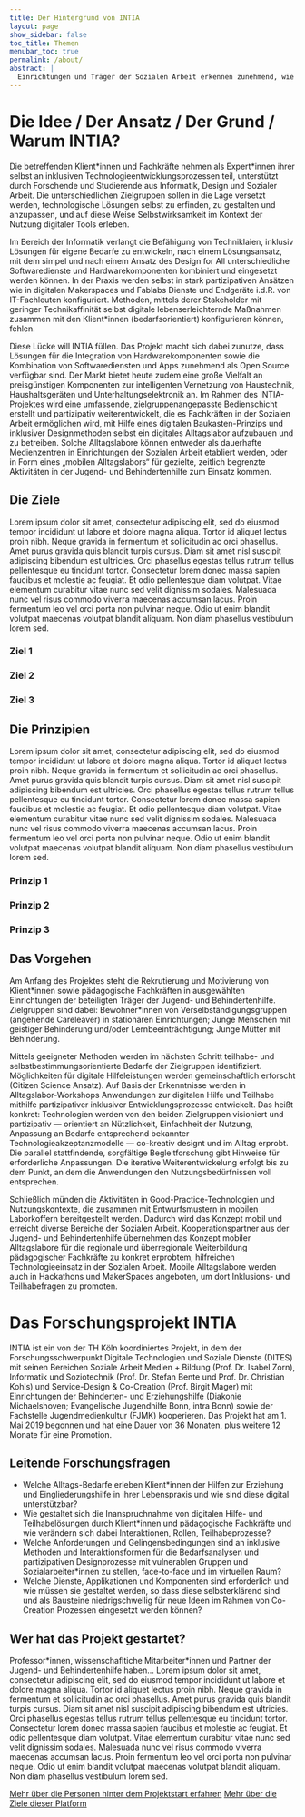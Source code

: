 ```yaml
---
title: Der Hintergrund von INTIA
layout: page
show_sidebar: false
toc_title: Themen
menubar_toc: true
permalink: /about/
abstract: |
  Einrichtungen und Träger der Sozialen Arbeit erkennen zunehmend, wie gesellschaftlich relevant die mangelnde digitale Teilhabe ihrer Klient\*innen ist. Es mangelt ihnen jedoch an konkreten individuellen Lösungen, die für Teilhabe und selbstbestimmte Alltagsbewältigung ihrer Klient\*innen hilfreich sind, Risiken reduzieren, deren Implementierung und Betrieb keinen hohen Aufwand verursacht, und die unproblematisch hinsichtlich von Haftungs- oder Datenschutzfragen einsetzbar sind. Gesucht werden innovative Ansätze, um Klient*innen der Sozialen Arbeit an Nutzungen digitaler Tools heranzuführen.
---
```

# Die Idee / Der Ansatz / Der Grund / Warum INTIA?
Die betreffenden Klient\*innen und Fachkräfte nehmen als Expert\*innen ihrer selbst an inklusiven Technologieentwicklungsprozessen teil, unterstützt durch Forschende und Studierende aus Informatik, Design und Sozialer Arbeit. Die unterschiedlichen Zielgruppen sollen in die Lage versetzt werden, technologische Lösungen selbst zu erfinden, zu gestalten und anzupassen, und auf diese Weise Selbstwirksamkeit im Kontext der Nutzung digitaler Tools erleben.

Im Bereich der Informatik verlangt die Befähigung von Techniklaien, inklusiv Lösungen für eigene Bedarfe zu entwickeln, nach einem Lösungsansatz, mit dem simpel und nach einem Ansatz des Design for All unterschiedliche Softwaredienste und Hardwarekomponenten kombiniert und eingesetzt werden können. In der Praxis werden selbst in stark partizipativen Ansätzen wie in digitalen Makerspaces und Fablabs Dienste und Endgeräte i.d.R. von IT-Fachleuten konfiguriert. Methoden, mittels derer Stakeholder mit geringer Technikaffinität selbst digitale lebenserleichternde Maßnahmen zusammen mit den Klient*innen (bedarfsorientiert) konfigurieren können, fehlen.

Diese Lücke will INTIA füllen. Das Projekt macht sich dabei zunutze, dass Lösungen für die Integration von Hardwarekomponenten sowie die Kombination von Softwarediensten und Apps zunehmend als Open Source verfügbar sind. Der Markt bietet heute zudem eine große Vielfalt an preisgünstigen Komponenten zur intelligenten Vernetzung von Haustechnik, Haushaltsgeräten und Unterhaltungselektronik an. Im Rahmen des INTIA-Projektes wird eine umfassende, zielgruppenangepasste Bedienschicht erstellt und partizipativ weiterentwickelt, die es Fachkräften in der Sozialen Arbeit ermöglichen wird, mit Hilfe eines digitalen Baukasten-Prinzips und inklusiver Designmethoden selbst ein digitales Alltagslabor aufzubauen und zu betreiben. Solche Alltagslabore können entweder als dauerhafte Medienzentren in Einrichtungen der Sozialen Arbeit etabliert werden, oder in Form eines „mobilen Alltagslabors“ für gezielte, zeitlich begrenzte Aktivitäten in der Jugend- und Behindertenhilfe zum Einsatz kommen.

## Die Ziele
Lorem ipsum dolor sit amet, consectetur adipiscing elit, sed do eiusmod tempor incididunt ut labore et dolore magna aliqua. Tortor id aliquet lectus proin nibh. Neque gravida in fermentum et sollicitudin ac orci phasellus. Amet purus gravida quis blandit turpis cursus. Diam sit amet nisl suscipit adipiscing bibendum est ultricies. Orci phasellus egestas tellus rutrum tellus pellentesque eu tincidunt tortor. Consectetur lorem donec massa sapien faucibus et molestie ac feugiat. Et odio pellentesque diam volutpat. Vitae elementum curabitur vitae nunc sed velit dignissim sodales. Malesuada nunc vel risus commodo viverra maecenas accumsan lacus. Proin fermentum leo vel orci porta non pulvinar neque. Odio ut enim blandit volutpat maecenas volutpat blandit aliquam. Non diam phasellus vestibulum lorem sed.

### Ziel 1
### Ziel 2
### Ziel 3

## Die Prinzipien
Lorem ipsum dolor sit amet, consectetur adipiscing elit, sed do eiusmod tempor incididunt ut labore et dolore magna aliqua. Tortor id aliquet lectus proin nibh. Neque gravida in fermentum et sollicitudin ac orci phasellus. Amet purus gravida quis blandit turpis cursus. Diam sit amet nisl suscipit adipiscing bibendum est ultricies. Orci phasellus egestas tellus rutrum tellus pellentesque eu tincidunt tortor. Consectetur lorem donec massa sapien faucibus et molestie ac feugiat. Et odio pellentesque diam volutpat. Vitae elementum curabitur vitae nunc sed velit dignissim sodales. Malesuada nunc vel risus commodo viverra maecenas accumsan lacus. Proin fermentum leo vel orci porta non pulvinar neque. Odio ut enim blandit volutpat maecenas volutpat blandit aliquam. Non diam phasellus vestibulum lorem sed.

### Prinzip 1
### Prinzip 2
### Prinzip 3

## Das Vorgehen
Am Anfang des Projektes steht die Rekrutierung und Motivierung von Klient\*innen sowie pädagogische Fachkräften in ausgewählten Einrichtungen der beteiligten Träger der Jugend- und Behindertenhilfe. Zielgruppen sind dabei: Bewohner\*innen von Verselbständigungsgruppen (angehende Careleaver) in stationären Einrichtungen; Junge Menschen mit geistiger Behinderung und/oder Lernbeeinträchtigung; Junge Mütter mit Behinderung.

Mittels geeigneter Methoden werden im nächsten Schritt teilhabe- und selbstbestimmungsorientierte Bedarfe der Zielgruppen identifiziert. Möglichkeiten für digitale Hilfeleistungen werden gemeinschaftlich erforscht (Citizen Science Ansatz). Auf Basis der Erkenntnisse werden in Alltagslabor-Workshops Anwendungen zur digitalen Hilfe und Teilhabe mithilfe partizipativer inklusiver Entwicklungsprozesse entwickelt. Das heißt konkret: Technologien werden von den beiden Zielgruppen visioniert und partizipativ — orientiert an Nützlichkeit, Einfachheit der Nutzung, Anpassung an Bedarfe entsprechend bekannter Technologieakzeptanzmodelle — co-kreativ designt und im Alltag erprobt. Die parallel stattfindende, sorgfältige Begleitforschung gibt Hinweise für erforderliche Anpassungen. Die iterative Weiterentwickelung erfolgt bis zu dem Punkt, an dem die Anwendungen den Nutzungsbedürfnissen voll entsprechen.

Schließlich münden die Aktivitäten in Good-Practice-Technologien und Nutzungskontexte, die zusammen mit Entwurfsmustern in mobilen Laborkoffern bereitgestellt werden. Dadurch wird das Konzept mobil und erreicht diverse Bereiche der Sozialen Arbeit. Kooperationspartner aus der Jugend- und Behindertenhilfe übernehmen das Konzept mobiler Alltagslabore für die regionale und überregionale Weiterbildung pädagogischer Fachkräfte zu konkret erprobtem, hilfreichen Technologieeinsatz in der Sozialen Arbeit. Mobile Alltagslabore werden auch in Hackathons und MakerSpaces angeboten, um dort Inklusions- und Teilhabefragen zu promoten.

# Das Forschungsprojekt INTIA
INTIA ist ein von der TH Köln koordiniertes Projekt, in dem der Forschungsschwerpunkt Digitale Technologien und Soziale Dienste (DITES) mit seinen Bereichen Soziale Arbeit Medien + Bildung (Prof. Dr. Isabel Zorn), Informatik und Soziotechnik (Prof. Dr. Stefan Bente und Prof. Dr. Christian Kohls) und Service-Design & Co-Creation (Prof. Birgit Mager) mit Einrichtungen der Behinderten- und Erziehungshilfe (Diakonie Michaelshoven; Evangelische Jugendhilfe Bonn, intra Bonn) sowie der Fachstelle Jugendmedienkultur (FJMK) kooperieren. Das Projekt hat am 1. Mai 2019 begonnen und hat eine Dauer von 36 Monaten, plus weitere 12 Monate für eine Promotion.

## Leitende Forschungsfragen
* Welche Alltags-Bedarfe erleben Klient*innen der Hilfen zur Erziehung und Eingliederungshilfe in ihrer Lebenspraxis und wie sind diese digital unterstützbar?
* Wie gestaltet sich die Inanspruchnahme von digitalen Hilfe- und Teilhabelösungen durch Klient*innen und pädagogische Fachkräfte und wie verändern sich dabei Interaktionen, Rollen, Teilhabeprozesse?
* Welche Anforderungen und Gelingensbedingungen sind an inklusive Methoden und Interaktionsformen für die Bedarfsanalysen und partizipativen Designprozesse mit vulnerablen Gruppen und Sozialarbeiter\*innen zu stellen, face-to-face und im virtuellen Raum?
* Welche Dienste, Applikationen und Komponenten sind erforderlich und wie müssen sie gestaltet werden, so dass diese selbsterklärend sind und als Bausteine niedrigschwellig für neue Ideen im Rahmen von Co-Creation Prozessen eingesetzt werden können?

## Wer hat das Projekt gestartet?
Professor\*innen, wissenschafltiche Mitarbeiter\*innen und Partner der Jugend- und Behindertenhilfe haben...
Lorem ipsum dolor sit amet, consectetur adipiscing elit, sed do eiusmod tempor incididunt ut labore et dolore magna aliqua. Tortor id aliquet lectus proin nibh. Neque gravida in fermentum et sollicitudin ac orci phasellus. Amet purus gravida quis blandit turpis cursus. Diam sit amet nisl suscipit adipiscing bibendum est ultricies. Orci phasellus egestas tellus rutrum tellus pellentesque eu tincidunt tortor. Consectetur lorem donec massa sapien faucibus et molestie ac feugiat. Et odio pellentesque diam volutpat. Vitae elementum curabitur vitae nunc sed velit dignissim sodales. Malesuada nunc vel risus commodo viverra maecenas accumsan lacus. Proin fermentum leo vel orci porta non pulvinar neque. Odio ut enim blandit volutpat maecenas volutpat blandit aliquam. Non diam phasellus vestibulum lorem sed.
 
<a href="/team/" class="button is-primary">
                            Mehr über die Personen hinter dem Projektstart erfahren</a>

<a href="/about_platform/" class="button is-primary">
                            Mehr über die Ziele dieser Platform</a>
